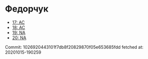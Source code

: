 # Федорчук
- [17: AC](17.md)
- [18: AC](18.md)
- [19: NA](19.md)
- [20: NA](20.md)

Commit: 1026920443101f7db8f20829870f05e653685fdd
 fetched at: 20201015-190259
